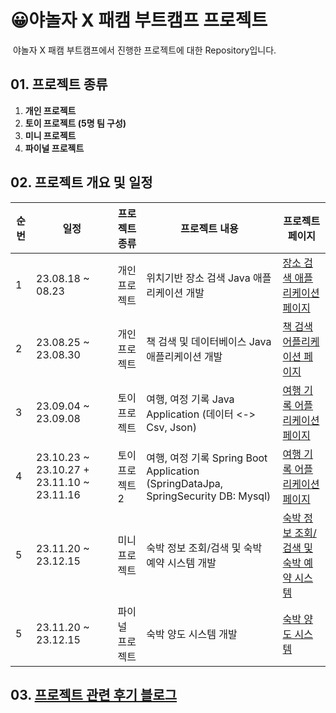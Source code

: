 # 😀야놀자 X 패캠 부트캠프 프로젝트

​	야놀자 X 패캠 부트캠프에서 진행한 프로젝트에 대한 Repository입니다.

## 01. 프로젝트 종류

1. **개인 프로젝트**
2. **토이 프로젝트 (5명 팀 구성)**
3. **미니 프로젝트**
4. **파이널 프로젝트**



## 02. 프로젝트 개요 및 일정

| 순번 | 일정              | 프로젝트 종류 | 프로젝트 내용                                  | 프로젝트 페이지 |
| ---- | ----------------- | ------------- | ---------------------------------------------- | -------|
| 1    | 23.08.18 ~ 08.23    | 개인 프로젝트 | 위치기반 장소 검색 Java 애플리케이션 개발      | [장소 검색 애플리케이션 페이지](https://github.com/wocjf0513/yanolja-fastcampus-project/blob/main/KDT_Y_BE_Java_Assignment1/README.md) |
| 2    | 23.08.25 ~ 23.08.30 | 개인 프로젝트 | 책 검색 및 데이터베이스 Java 애플리케이션 개발 | [책 검색 어플리케이션 페이지](https://github.com/wocjf0513/yanolja-fastcampus-project/blob/main/KDT_Y_BE_Java_Assignment2/README.md)|
| 3    | 23.09.04 ~ 23.09.08 | 토이 프로젝트 | 여행, 여정 기록 Java Application (데이터 <-> Csv, Json) |[여행 기록 어플리케이션 페이지](./KDT_Y_BE_Toy_Project/README.md)|
| 4    | 23.10.23 ~ 23.10.27 + 23.11.10 ~ 23.11.16 | 토이 프로젝트2 | 여행, 여정 기록 Spring Boot Application (SpringDataJpa, SpringSecurity DB: Mysql) |[여행 기록 어플리케이션 페이지](https://github.com/FastCampusKDTBackend-Toy4/KDT_Y_BE_Toy_Project2)|
| 5    | 23.11.20 ~ 23.12.15 | 미니 프로젝트 | 숙박 정보 조회/검색 및 숙박 예약 시스템 개발 |[숙박 정보 조회/검색 및 숙박 예약 시스템](https://github.com/wocjf0513/shimpyo-accommodation-reservation-service)|
| 5    | 23.11.20 ~ 23.12.15 | 파이널 프로젝트 | 숙박 양도 시스템 개발 |[숙박 양도 시스템](https://github.com/SCBJ-7/SCBJ-BE)|

## 03. [프로젝트 관련 후기 블로그](https://wocjf0513.tistory.com/category/%ED%8C%A8%EC%8A%A4%ED%8A%B8%EC%BA%A0%ED%8D%BC%EC%8A%A4X%EC%95%BC%EB%86%80%EC%9E%90%3A%EB%B0%B1%EC%97%94%EB%93%9C)
